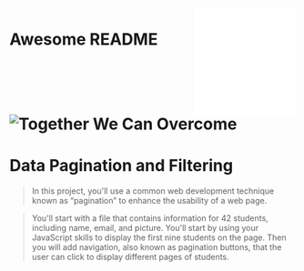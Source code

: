 <img src="img/icn-search.svg" align="right" />

# Awesome README ![Together We Can Overcome](https://user-images.githubusercontent.com/64751892/96665128-d135b480-1319-11eb-962e-a5a96c66f19e.png)

# Data Pagination and Filtering

> In this project, you'll use a common web development technique known as “pagination” to enhance the usability of a web page.

> You'll start with a file that contains information for 42 students, including name, email, and picture. You'll start by using your JavaScript skills to display the first nine students on the page. Then you will add navigation, also known as pagination buttons, that the user can click to display different pages of students.
